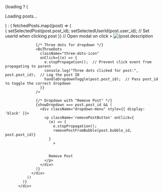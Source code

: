 <div className="feed-container">
            {loading ? (
              <p>Loading posts...</p>
            ) : (
              fetchedPosts.map((post) => (
                <div
                  className="feed-item"
                  key={post.post_id}
                  onClick={() => {
                    setSelectedPost(post.post_id);
                    setSelectedUserId(post.user_id); // Set userId when clicking post
                  }} // Open modal on click
                >
                  <img src={post.content_url} alt={post.description || "Post"} />

                  {/* Three dots for dropdown */}
                  <BsThreeDots
                    className="three-dots-icon"
                    onClick={(e) => {
                      e.stopPropagation();  // Prevent click event from propagating to parent
                      console.log("Three dots clicked for post:", post.post_id);  // Log the post ID
                      handleDropdownToggle(post.post_id);  // Pass post_id to toggle the correct dropdown
                    }}
                  />

                  {/* Dropdown with "Remove Post" */}
                  {showDropdown === post.post_id && (
                    <div className="dropdown-menu" style={{ display: 'block' }}>
                      <p className='removePostButton' onClick={
                        (e) => {
                          e.stopPropagation();
                          removePostFromBubble(post.bubble_id, post.post_id)}
                        }
                          >
                        

                        Remove Post
                      </p>
                    </div>
                  )}
                </div>
              ))
            )}
          </div>